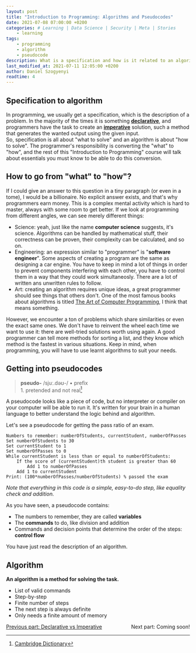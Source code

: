 ```yaml
---
layout: post
title: "Introduction to Programming: Algorithms and Pseudocodes"
date: 2021-07-08 07:00:00 +0200
categories: # Learning | Data Science | Security | Meta | Stories 
    - learning
tags:
    - programming
    - algorithm
    - pseudocode
description: What is a specification and how is it related to an algorithm? By the way, what is an algorithm, and how can we describe one? Is a so-called pseudocode enough to describe an algorithm? All of these questions are answered in today's article!
last_modified_at: 2021-07-11 12:05:00 +0200
author: Daniel Szogyenyi
readtime: 4
---
```


## Specification to algorithm

In programming, we usually get a specification, which is the description of a problem. In the majority of the times it is something **[declarative][decimp-decla]**, and programmers have the task to create an **[imperative][decimp-impe]** solution, such a method that generates the wanted output using the given input.  
So, specification is all about "what to solve" and an algorithm is about "how to solve". The programmer's responsibility is converting the "what" to "how", and the rest of this "Introduction to Programming" course will talk about essentials you must know to be able to do this conversion.

## How to go from "what" to "how"?

If I could give an answer to this question in a tiny paragraph (or even in a tome), I would be a billionaire. No explicit answer exists, and that's why programmers earn money. This is a complex mental activity which is hard to master, always with some room to get better. If we look at programming from different angles, we can see merely different things:

- Science: yeah, just like the name **computer science** suggests, it's science. Algorithms can be handled by mathematical stuff, their correctness can be proven, their complexity can be calculated, and so on.  
- Engineering: an expression similar to "programmer" is "**software engineer**". Some aspects of creating a program are the same as designing a car engine. You have to keep in mind a lot of things in order to prevent components interfering with each other, you have to control them in a way that they could work simultaneosly. There are a lot of written ans unwritten rules to follow.  
- Art: creating an algorithm requires unique ideas, a great programmer should see things that others don't. One of the most famous books about algorithms is titled [The Art of Computer Programming][taocp], I think that means something.

However, we encounter a ton of problems which share similarities or even the exact same ones. We don't have to reinvent the wheel each time we want to use it: there are well-tried solutions worth using again. A good programmer can tell more methods for sorting a list, and they know which method is the fastest in various situations. Keep in mind, when programming, you will have to use learnt algorithms to suit your needs.

## Getting into pseudocodes

> **pseudo-** <span>/sjuː.dəʊ-/ • prefix</span><br>1\. pretended and not real[^fn-pseudo-dictionary]

A pseudocode looks like a piece of code, but no interpreter or compiler on your computer will be able to run it. It's written for your brain in a human language to better understand the logic behind and algorithm.

Let's see a pseudocode for getting the pass ratio of an exam.  

```
Numbers to remember: numberOfStudents, currentStudent, numberOfPasses
Set numberOfStudents to 30
Set currentStudent to 1
Set numberOfPasses to 0
While currentStudent is less than or equal to numberOfStudents:
    If the score of (currentStudent)th student is greater than 60
        Add 1 to numberOfPasses
    Add 1 to currentStudent
Print: (100*numberOfPasses/numberOfStudents) % passed the exam
```

_Note that everything in this code is a simple, easy-to-do step, like equality check and addition._

As you have seen, a pseudocode contains:  
- The numbers to remember, they are called **variables**
- The **commands** to do, like division and addition
- Commands and decision points that determine the order of the steps: **control flow**

You have just read the description of an algorithm.

## Algorithm

**An algorithm is a method for solving the task.**

- List of valid commands
- Step-by-step
- Finite number of steps
- The next step is always definite
- Only needs a finite amount of memory

<div style="text-align: center;">
    <span style="display:block; float:left;">
        <a href="https://szogyenyid.github.io/learning/2021/07/07/decla-vs-imper.html">Previous part: Declarative vs Imperative</a>
    </span>
    &nbsp;
    <span style="display:block; float:right;">
        Next part: Coming soon!
    </span>
</div>

[^fn-pseudo-dictionary]: [Cambridge Dictionary][cambridge-pseudo]

[decimp-decla]: https://szogyenyid.github.io/learning/2021/07/07/decla-vs-imper.html#declarative-approach
[decimp-impe]: https://szogyenyid.github.io/learning/2021/07/07/decla-vs-imper.html#imperative-approach
[taocp]: https://en.wikipedia.org/wiki/The_Art_of_Computer_Programming
[cambridge-pseudo]: https://dictionary.cambridge.org/dictionary/english/pseudo
